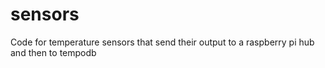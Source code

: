 sensors
=======

Code for temperature sensors that send their output to a raspberry pi hub and then to tempodb
